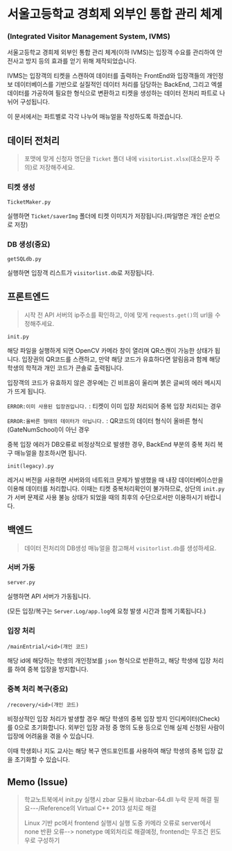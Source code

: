 
# 서울고등학교 경희제 외부인 통합 관리 체계
### (Integrated Visitor Management System, IVMS)


서울고등학교 경희제 외부인 통합 관리 체계(이하 IVMS)는 
입장객 수요를 관리하여 안전사고 방지 등의 효과를 얻기 위해 제작되었습니다.


IVMS는 입장객의 티켓을 스캔하여 데이터를 출력하는 FrontEnd와 
입장객들의 개인정보 데이터베이스를 기반으로 실질적인 데이터 처리를 담당하는 BackEnd,
그리고 엑셀 데이터를 가공하여 필요한 형식으로 변환하고 티켓을 생성하는 데이터 전처리 파트로 나뉘어 구성됩니다.

이 문서에서는 파트별로 각각 나누어 매뉴얼을 작성하도록 하겠습니다.


## 데이터 전처리


> 포맷에 맞게 신청자 명단을 ` Ticket ` 폴더 내에 ` visitorList.xlsx `(대소문자 주의)로 저장해주세요.



### 티켓 생성


` TicketMaker.py `


실행하면 ` Ticket/saverImg ` 폴더에 티켓 이미지가 저장됩니다.(파일명은 개인 순번으로 저장)


### DB 생성(중요)


` getSQLdb.py `

실행하면 입장객 리스트가 ` visitorlist.db `로 저장됩니다.



## 프론트엔드


> 시작 전 API 서버의 ip주소를 확인하고, 이에 맞게 ` requests.get() `의 url을 수정해주세요.


` init.py `


해당 파일을 실행하게 되면 OpenCV 카메라 창이 열리며 QR스캔이 가능한 상태가 됩니다. 
입장권의 QR코드를 스캔하고, 만약 해당 코드가 유효하다면 알림음과 함께 해당 학생의 학적과 개인 코드가 콘솔로 출력됩니다.


입장객의 코드가 유효하지 않은 경우에는 긴 비프음이 울리며 붉은 글씨의 에러 메시지가 뜨게 됩니다.

` ERROR:이미 사용된 입장권입니다. `  : 티켓이 이미 입장 처리되어 중복 입장 처리되는 경우
 
` ERROR:올바른 형태의 데이터가 아닙니다. ` : QR코드의 데이터 형식이 올바른 형식(GateNumSchool)이 아닌 경우


중복 입장 에러가 DB오류로 비정상적으로 발생한 경우, BackEnd 부분의 중복 처리 복구 매뉴얼을 참조하시면 됩니다.


` init(legacy).py `


레거시 버전을 사용하면 서버와의 네트워크 문제가 발생했을 때 내장 데이터베이스만을 이용해 데이터를 처리합니다.
이때는 티켓 중복처리확인이 불가하므로, 상단의 ` init.py `가 서버 문제로 사용 불능 상태가 되었을 때의 최후의 수단으로서만 이용하시기 바랍니다.



## 백엔드


> 데이터 전처리의 DB생성 매뉴얼을 참고해서 ` visitorlist.db `를 생성하세요.

### 서버 가동


` server.py `


실행하면 API 서버가 가동됩니다. 


(모든 입장/복구는 ` Server.Log/app.log `에 요청 발생 시간과 함께 기록됩니다.)

### 입장 처리


` /mainEntrial/<id>(개인 코드) `


해당 id에 해당하는 학생의 개인정보를 ` json ` 형식으로 반환하고, 해당 학생에 입장 처리를 하여 중복 입장을 방지합니다.


### 중복 처리 복구(중요)


` /recovery/<id>(개인 코드) `


비정상적인 입장 처리가 발생할 경우 해당 학생의 중복 입장 방지 인디케이터(Check)를 0으로 초기화합니다.
외부인 입장 과정 중 명의 도용 등으로 인해 실제 신청된 사람이 입장에 어려움을 겪을 수 있습니다. 

이때 학생회나 지도 교사는 해당 복구 엔드포인트를 사용하여 해당 학생의 중복 입장 값을 초기화할 수 있습니다.



## Memo (Issue)
> 학교노트북에서 init.py 실행시 zbar 모듈서 libzbar-64.dll 누락 문제 해결 필요---/Reference의 Virtual C++ 2013 설치로 해결
>
> Linux 기반 pc에서 frontend 실행시 실행 도중 카메라 오류로 server에서 none 반환 오류--> nonetype 예외처리로 해결예정, frontend는 무조건 윈도우로 구성하기
